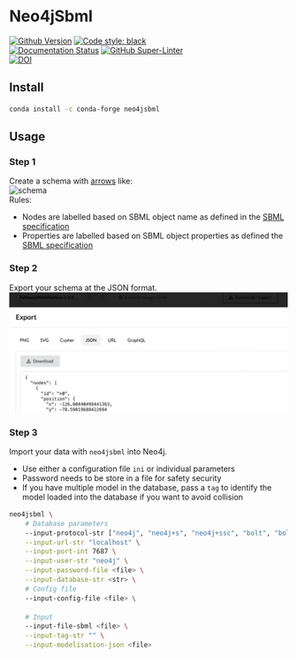 # Neo4jSbml

[![Github Version](https://img.shields.io/github/v/release/brsynth/neo4jsbml?display_name=tag&sort=semver)](version) [![Code style: black](https://img.shields.io/badge/code%20style-black-000000.svg)](https://github.com/psf/black)  
[![Documentation Status](https://readthedocs.org/projects/neo4jsbml/badge/?version=latest)](https://neo4jsbml.readthedocs.io/en/latest/?badge=latest) [![GitHub Super-Linter](https://github.com/brsynth/neo4jsbml/workflows/Tests/badge.svg)](https://github.com/marketplace/actions/super-linter)  
[![DOI](https://zenodo.org/badge/585859244.svg)](https://zenodo.org/badge/latestdoi/585859244)  

## Install

```sh
conda install -c conda-forge neo4jsbml
```

## Usage

### Step 1

Create a schema with [arrows](https://arrows.app) like:  
![schema](docs/_static/usage/PathwayModelisation-1.0.0.arrows.png "Schema SBML")  
Rules:
* Nodes are labelled based on SBML object name as defined in the [SBML specification](https://sbml.org)
* Properties are labelled based on SBML object properties as defined the [SBML specification](https://sbml.org)

### Step 2

Export your schema at the JSON format.  
![schema](docs/_static/usage/arrows.dwl.png "Download JSON")

### Step 3

Import your data with `neo4jsbml` into Neo4j.  
* Use either a configuration file `ini` or individual parameters
* Password needs to be store in a file for safety security
* If you have multiple model in the database, pass a `tag` to identify the model loaded into the database if you want to avoid collision

```sh
neo4jsbml \
    # Database parameters
    --input-protocol-str ["neo4j", "neo4j+s", "neo4j+ssc", "bolt", "bolt+s", "bolt+ssc"] \
    --input-url-str "localhost" \
    --input-port-int 7687 \
    --input-user-str "neo4j" \
    --input-password-file <file> \
    --input-database-str <str> \
    # Config file
    --input-config-file <file> \

    # Input
    --input-file-sbml <file> \
    --input-tag-str "" \
    --input-modelisation-json <file>
```
